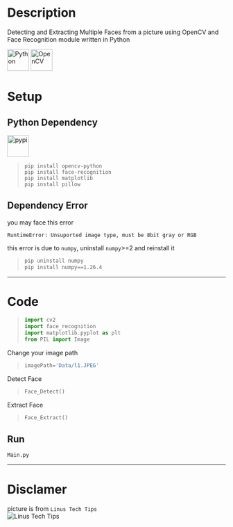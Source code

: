 # Description
Detecting and Extracting Multiple Faces from a picture using OpenCV and Face Recognition module written in Python


<div align="left">
<img src="https://cdn.jsdelivr.net/gh/devicons/devicon@latest/icons/python/python-original.svg" height="50px" alt="Python" />  

<img src="https://cdn.jsdelivr.net/gh/devicons/devicon@latest/icons/opencv/opencv-original.svg" height="50px" alt="OpenCV" />
          
       
</div>


# Setup

## Python Dependency 
<img src="https://cdn.jsdelivr.net/gh/devicons/devicon@latest/icons/pypi/pypi-original.svg" height="50px" alt="pypi" />
          


> ``` console
> pip install opencv-python
> pip install face-recognition
> pip install matplotlib
> pip install pillow
> ```

## Dependency Error
you may face this error

```
RuntimeError: Unsuported image type, must be 8bit gray or RGB
```
this error is due to `numpy`,
uninstall `numpy`>=2 and reinstall it

> ``` cmd
> pip uninstall numpy
> pip install numpy==1.26.4 
>


---

# Code
> ``` python
> import cv2
> import face_recognition
> import matplotlib.pyplot as plt
> from PIL import Image
> ```

Change your image path
> ``` python 
> imagePath='Data/l1.JPEG'
> ```

Detect Face
> ``` python 
> Face_Detect()
> ```

Extract Face
> ``` python 
> Face_Extract()
> ```


## Run
``` python 
Main.py
```


---
# Disclamer
picture is from `Linus Tech Tips` <br>
![Linus Tech Tips]("http://www.youtube.com/@LinusTechTips")
